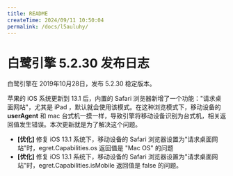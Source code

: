 ```yaml
---
title: README
createTime: 2024/09/11 10:50:04
permalink: /docs/l5auluhy/
---
```

# 白鹭引擎 5.2.30 发布日志
白鹭引擎在 2019年10月28日，发布 5.2.30 稳定版本。

苹果的 iOS 系统更新到 13.1 后，内置的 Safari 浏览器新增了一个功能："请求桌面网站"，尤其是 iPad ，默认就会使用该模式。在这种浏览模式下，移动设备的 **userAgent** 和 mac 台式机一摸一样，导致引擎将移动设备识别为台式机，相关返回值发生错误。本次更新就是为了解决这个问题。

- **[优化]** 修复 iOS 13.1 系统下，移动设备的 Safari 浏览器设置为"请求桌面网站"时，egret.Capabilities.os 返回值是 "Mac OS" 的问题
- **[优化]** 修复 iOS 13.1 系统下，移动设备的 Safari 浏览器设置为"请求桌面网站"时，egret.Capabilities.isMobile 返回值是 false 的问题。
